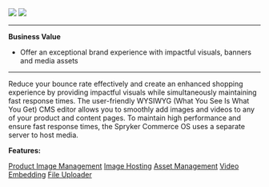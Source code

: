 <div class='feature-text'>
    <div class='feature-images'>
    <img class="light-mode" src="https://spryker.s3.eu-central-1.amazonaws.com/docs/Document+360/Capabilities+icons/light/Media+Management.svg"/>
    <img class="dark-mode" src="https://spryker.s3.eu-central-1.amazonaws.com/docs/Document+360/Capabilities+icons/dark/Media+Management.svg"/>
    </div>
    <div class="feature-text-wrap">

***
**Business Value**
* Offer an exceptional brand experience with impactful visuals, banners and media assets
***
        
Reduce your bounce rate effectively and create an enhanced shopping experience by providing impactful visuals while simultaneously maintaining fast response times. The user-friendly WYSIWYG (What You See Is What You Get) CMS editor allows you to smoothly add images and videos to any of your product and content pages. To maintain high performance and ensure fast response times, the Spryker Commerce OS uses a separate server to host media.
</div>
</div>

**Features:**
<div>
<a class="feature-link" href="https://documentation.spryker.com/docs/product-image-management-201907">Product Image Management</a>
<a class="feature-link" href="https://documentation.spryker.com/docs/image-hosting">Image Hosting</a>
<a class="feature-link" href="https://documentation.spryker.com/docs/asset-management">Asset Management</a>
<a class="feature-link" href="https://documentation.spryker.com/docs/video-embedding">Video Embedding</a>
<a class="feature-link" href="https://documentation.spryker.com/docs/file-uploader">File Uploader</a>
</div>
